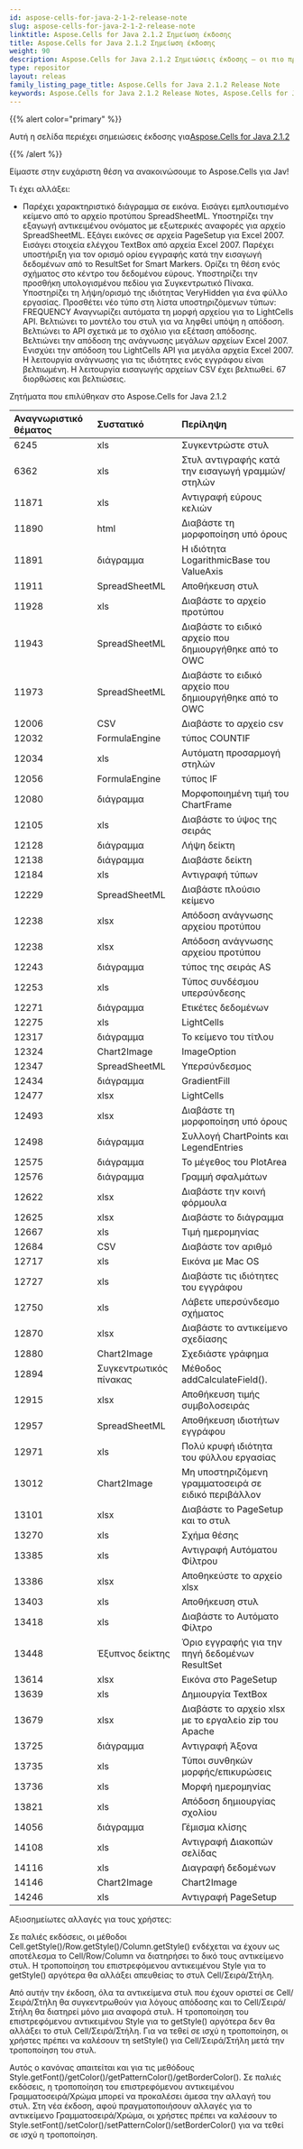 ```yaml
---
id: aspose-cells-for-java-2-1-2-release-note
slug: aspose-cells-for-java-2-1-2-release-note
linktitle: Aspose.Cells for Java 2.1.2 Σημείωση έκδοσης
title: Aspose.Cells for Java 2.1.2 Σημείωση έκδοσης
weight: 90
description: Aspose.Cells for Java 2.1.2 Σημειώσεις έκδοσης – οι πιο πρόσφατες βελτιώσεις, νέες δυνατότητες και επιδιορθώσεις
type: repositor
layout: releas
family_listing_page_title: Aspose.Cells for Java 2.1.2 Release Note
keywords: Aspose.Cells for Java 2.1.2 Release Notes, Aspose.Cells for Java 2.1.2 updates and fixe
---
```

{{% alert color="primary" %}} 

 Αυτή η σελίδα περιέχει σημειώσεις έκδοσης για[Aspose.Cells for Java 2.1.2](https://releases.aspose.com/cells/java/new-releases/aspose.cells-for-java-2.1.2/)

{{% /alert %}} 

 Είμαστε στην ευχάριστη θέση να ανακοινώσουμε το Aspose.Cells για Jav!

 Τι έχει αλλάξει:

- Παρέχει χαρακτηριστικό διάγραμμα σε εικόνα.
 Εισάγει εμπλουτισμένο κείμενο από το αρχείο προτύπου SpreadSheetML.
Υποστηρίζει την εξαγωγή αντικειμένου ονόματος με εξωτερικές αναφορές για αρχείο SpreadSheetML.
 Εξάγει εικόνες σε αρχεία PageSetup για Excel 2007.
 Εισάγει στοιχεία ελέγχου TextBox από αρχεία Excel 2007.
 Παρέχει υποστήριξη για τον ορισμό ορίου εγγραφής κατά την εισαγωγή δεδομένων από το ResultSet for Smart Markers.
 Ορίζει τη θέση ενός σχήματος στο κέντρο του δεδομένου εύρους.
 Υποστηρίζει την προσθήκη υπολογισμένου πεδίου για Συγκεντρωτικό Πίνακα.
 Υποστηρίζει τη λήψη/ορισμό της ιδιότητας VeryHidden για ένα φύλλο εργασίας.
 Προσθέτει νέο τύπο στη λίστα υποστηριζόμενων τύπων: FREQUENCY
 Αναγνωρίζει αυτόματα τη μορφή αρχείου για το LightCells API.
 Βελτιώνει το μοντέλο του στυλ για να ληφθεί υπόψη η απόδοση.
 Βελτιώνει το API σχετικά με το σχόλιο για εξέταση απόδοσης.
 Βελτιώνει την απόδοση της ανάγνωσης μεγάλων αρχείων Excel 2007.
 Ενισχύει την απόδοση του LightCells API για μεγάλα αρχεία Excel 2007.
 Η λειτουργία ανάγνωσης για τις ιδιότητες ενός εγγράφου είναι βελτιωμένη.
Η λειτουργία εισαγωγής αρχείων CSV έχει βελτιωθεί.
 67 διορθώσεις και βελτιώσεις.

 Ζητήματα που επιλύθηκαν στο Aspose.Cells for Java 2.1.2



|**Αναγνωριστικό θέματος** |**Συστατικό** |**Περίληψη** |
| :- | :- | :- |
|6245 | xls| Συγκεντρώστε στυλ|
|6362 | xls| Στυλ αντιγραφής κατά την εισαγωγή γραμμών/στηλών|
|11871 | xls| Αντιγραφή εύρους κελιών|
|11890 | html| Διαβάστε τη μορφοποίηση υπό όρους|
|11891 | διάγραμμα| Η ιδιότητα LogarithmicBase του ValueAxis|
|11911 | SpreadSheetML| Αποθήκευση στυλ|
|11928 | xls| Διαβάστε το αρχείο προτύπου|
|11943 | SpreadSheetML| Διαβάστε το ειδικό αρχείο που δημιουργήθηκε από το OWC|
|11973 | SpreadSheetML| Διαβάστε το ειδικό αρχείο που δημιουργήθηκε από το OWC|
|12006 |CSV | Διαβάστε το αρχείο csv|
|12032 | FormulaEngine| τύπος COUNTIF|
|12034 | xls| Αυτόματη προσαρμογή στηλών|
|12056 | FormulaEngine| τύπος IF|
|12080 | διάγραμμα| Μορφοποιημένη τιμή του ChartFrame|
|12105 | xls| Διαβάστε το ύψος της σειράς|
|12128 | διάγραμμα| Λήψη δείκτη|
|12138 | διάγραμμα| Διαβάστε δείκτη|
|12184 | xls| Αντιγραφή τύπων|
|12229 | SpreadSheetML| Διαβάστε πλούσιο κείμενο|
|12238 | xlsx| Απόδοση ανάγνωσης αρχείου προτύπου|
|12238 | xlsx| Απόδοση ανάγνωσης αρχείου προτύπου|
|12243 | διάγραμμα| τύπος της σειράς AS|
|12253 | xls| Τύπος συνδέσμου υπερσύνδεσης|
|12271 | διάγραμμα| Ετικέτες δεδομένων|
|12275 | xls| LightCells|
|12317 | διάγραμμα| Το κείμενο του τίτλου|
|12324 | Chart2Image| ImageOption|
|12347 | SpreadSheetML| Υπερσύνδεσμος|
|12434 | διάγραμμα| GradientFill|
|12477 | xlsx| LightCells|
|12493 | xlsx| Διαβάστε τη μορφοποίηση υπό όρους|
|12498 | διάγραμμα| Συλλογή ChartPoints και LegendEntries|
|12575 | διάγραμμα| Το μέγεθος του PlotArea|
|12576 | διάγραμμα|Γραμμή σφαλμάτων|
|12622 | xlsx| Διαβάστε την κοινή φόρμουλα|
|12625 | xlsx| Διαβάστε το διάγραμμα|
|12667 | xls| Τιμή ημερομηνίας|
|12684 |CSV | Διαβάστε τον αριθμό|
|12717 | xls| Εικόνα με Mac OS|
|12727 | xls| Διαβάστε τις ιδιότητες του εγγράφου|
|12750 | xls| Λάβετε υπερσύνδεσμο σχήματος|
|12870 | xlsx| Διαβάστε το αντικείμενο σχεδίασης|
|12880 | Chart2Image| Σχεδιάστε γράφημα|
|12894 | Συγκεντρωτικός πίνακας| Μέθοδος addCalculateField().|
|12915 | xlsx| Αποθήκευση τιμής συμβολοσειράς|
|12957 | SpreadSheetML| Αποθήκευση ιδιοτήτων εγγράφου|
|12971 | xls| Πολύ κρυφή ιδιότητα του φύλλου εργασίας|
|13012 | Chart2Image| Μη υποστηριζόμενη γραμματοσειρά σε ειδικό περιβάλλον|
|13101 | xlsx| Διαβάστε το PageSetup και το στυλ|
|13270 | xls| Σχήμα θέσης|
|13385 | xls| Αντιγραφή Αυτόματου Φίλτρου|
|13386 | xlsx| Αποθηκεύστε το αρχείο xlsx|
|13403 | xls| Αποθήκευση στυλ|
|13418 | xls| Διαβάστε το Αυτόματο Φίλτρο|
|13448 | Έξυπνος δείκτης| Όριο εγγραφής για την πηγή δεδομένων ResultSet|
|13614 | xlsx| Εικόνα στο PageSetup|
|13639 | xls| Δημιουργία TextBox|
|13679 | xlsx| Διαβάστε το αρχείο xlsx με το εργαλείο zip του Apache|
|13725 | διάγραμμα| Αντιγραφή Άξονα|
|13735 | xls| Τύποι συνθηκών μορφής/επικυρώσεις|
|13736 | xls| Μορφή ημερομηνίας|
|13821 | xls| Απόδοση δημιουργίας σχολίου|
|14056 | διάγραμμα| Γέμισμα κλίσης|
|14108 | xls| Αντιγραφή Διακοπών σελίδας|
|14116 | xls| Διαγραφή δεδομένων|
|14146 | Chart2Image| Chart2Image|
|14246 | xls| Αντιγραφή PageSetup|


 Αξιοσημείωτες αλλαγές για τους χρήστες:



Σε παλιές εκδόσεις, οι μέθοδοι Cell.getStyle()/Row.getStyle()/Column.getStyle() ενδέχεται να έχουν ως αποτέλεσμα το Cell/Row/Column να διατηρήσει το δικό τους αντικείμενο στυλ. Η τροποποίηση του επιστρεφόμενου αντικειμένου Style για το getStyle() αργότερα θα αλλάξει απευθείας το στυλ Cell/Σειρά/Στήλη.

 Από αυτήν την έκδοση, όλα τα αντικείμενα στυλ που έχουν οριστεί σε Cell/Σειρά/Στήλη θα συγκεντρωθούν για λόγους απόδοσης και το Cell/Σειρά/Στήλη θα διατηρεί μόνο μια αναφορά στυλ. Η τροποποίηση του επιστρεφόμενου αντικειμένου Style για το getStyle() αργότερα δεν θα αλλάξει το στυλ Cell/Σειρά/Στήλη. Για να τεθεί σε ισχύ η τροποποίηση, οι χρήστες πρέπει να καλέσουν τη setStyle() για Cell/Σειρά/Στήλη μετά την τροποποίηση του στυλ.

Αυτός ο κανόνας απαιτείται και για τις μεθόδους Style.getFont()/getColor()/getPatternColor()/getBorderColor(). Σε παλιές εκδόσεις, η τροποποίηση του επιστρεφόμενου αντικειμένου Γραμματοσειρά/Χρώμα μπορεί να προκαλέσει άμεσα την αλλαγή του στυλ. Στη νέα έκδοση, αφού πραγματοποιήσουν αλλαγές για το αντικείμενο Γραμματοσειρά/Χρώμα, οι χρήστες πρέπει να καλέσουν το Style.setFont()/setColor()/setPatternColor()/setBorderColor() για να τεθεί σε ισχύ η τροποποίηση.
